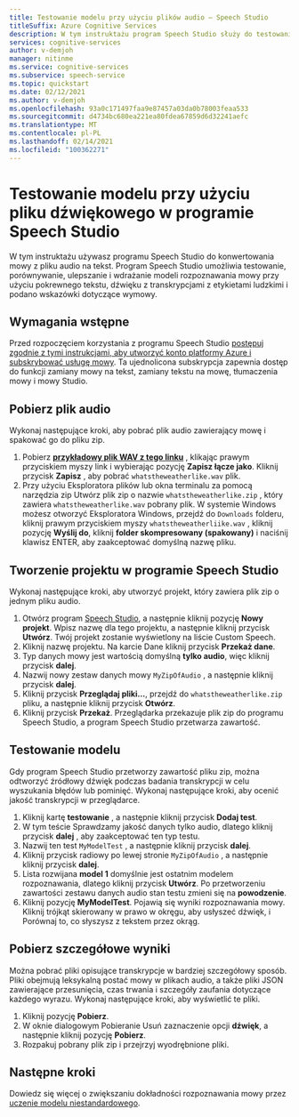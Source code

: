 ```yaml
---
title: Testowanie modelu przy użyciu plików audio — Speech Studio
titleSuffix: Azure Cognitive Services
description: W tym instruktażu program Speech Studio służy do testowania rozpoznawania mowy w pliku audio.
services: cognitive-services
author: v-demjoh
manager: nitinme
ms.service: cognitive-services
ms.subservice: speech-service
ms.topic: quickstart
ms.date: 02/12/2021
ms.author: v-demjoh
ms.openlocfilehash: 93a0c171497faa9e87457a03da0b78003feaa533
ms.sourcegitcommit: d4734bc680ea221ea80fdea67859d6d32241aefc
ms.translationtype: MT
ms.contentlocale: pl-PL
ms.lasthandoff: 02/14/2021
ms.locfileid: "100362271"
---
```

# <a name="test-a-model-using-an-audio-file-in-speech-studio"></a>Testowanie modelu przy użyciu pliku dźwiękowego w programie Speech Studio

W tym instruktażu używasz programu Speech Studio do konwertowania mowy z pliku audio na tekst. Program Speech Studio umożliwia testowanie, porównywanie, ulepszanie i wdrażanie modeli rozpoznawania mowy przy użyciu pokrewnego tekstu, dźwięku z transkrypcjami z etykietami ludzkimi i podano wskazówki dotyczące wymowy.

## <a name="prerequisites"></a>Wymagania wstępne

Przed rozpoczęciem korzystania z programu Speech Studio [postępuj zgodnie z tymi instrukcjami, aby utworzyć konto platformy Azure i subskrybować usługę mowy](../custom-speech-overview.md#set-up-your-azure-account). Ta ujednolicona subskrypcja zapewnia dostęp do funkcji zamiany mowy na tekst, zamiany tekstu na mowę, tłumaczenia mowy i mowy Studio.

## <a name="download-an-audio-file"></a>Pobierz plik audio

Wykonaj następujące kroki, aby pobrać plik audio zawierający mowę i spakować go do pliku zip.

1. Pobierz **[przykładowy plik WAV z tego linku](https://raw.githubusercontent.com/Azure-Samples/cognitive-services-speech-sdk/f9807b1079f3a85f07cbb6d762c6b5449d536027/samples/cpp/windows/console/samples/whatstheweatherlike.wav)** , klikając prawym przyciskiem myszy link i wybierając pozycję **Zapisz łącze jako**. Kliknij przycisk **Zapisz** , aby pobrać `whatstheweatherlike.wav` plik.
2. Przy użyciu Eksploratora plików lub okna terminalu za pomocą narzędzia zip Utwórz plik zip o nazwie `whatstheweatherlike.zip` , który zawiera `whatstheweatherlike.wav` pobrany plik. W systemie Windows możesz otworzyć Eksploratora Windows, przejdź do `Downloads` folderu, kliknij prawym przyciskiem myszy `whatstheweatherliike.wav` , kliknij pozycję **Wyślij do**, kliknij **folder skompresowany (spakowany)** i naciśnij klawisz ENTER, aby zaakceptować domyślną nazwę pliku.

## <a name="create-a-project-in-the-speech-studio"></a>Tworzenie projektu w programie Speech Studio

Wykonaj następujące kroki, aby utworzyć projekt, który zawiera plik zip o jednym pliku audio.

1. Otwórz program [Speech Studio](https://speech.microsoft.com/), a następnie kliknij pozycję **Nowy projekt**. Wpisz nazwę dla tego projektu, a następnie kliknij przycisk **Utwórz**. Twój projekt zostanie wyświetlony na liście Custom Speech.
2. Kliknij nazwę projektu. Na karcie Dane kliknij przycisk **Przekaż dane**.
3. Typ danych mowy jest wartością domyślną **tylko audio**, więc kliknij przycisk **dalej**.
4. Nazwij nowy zestaw danych mowy `MyZipOfAudio` , a następnie kliknij przycisk **dalej**.
5. Kliknij przycisk **Przeglądaj pliki...**, przejdź do `whatstheweatherlike.zip` pliku, a następnie kliknij przycisk **Otwórz**.
6. Kliknij przycisk **Przekaż**. Przeglądarka przekazuje plik zip do programu Speech Studio, a program Speech Studio przetwarza zawartość.

## <a name="test-a-model"></a>Testowanie modelu

Gdy program Speech Studio przetworzy zawartość pliku zip, można odtworzyć źródłowy dźwięk podczas badania transkrypcji w celu wyszukania błędów lub pominięć. Wykonaj następujące kroki, aby ocenić jakość transkrypcji w przeglądarce.

1. Kliknij kartę **testowanie** , a następnie kliknij przycisk **Dodaj test**.
2. W tym teście Sprawdzamy jakość danych tylko audio, dlatego kliknij przycisk **dalej** , aby zaakceptować ten typ testu.
3. Nazwij ten test `MyModelTest` , a następnie kliknij przycisk **dalej**.
4. Kliknij przycisk radiowy po lewej stronie `MyZipOfAudio` , a następnie kliknij przycisk **dalej**.
5. Lista rozwijana **model 1** domyślnie jest ostatnim modelem rozpoznawania, dlatego kliknij przycisk **Utwórz**. Po przetworzeniu zawartości zestawu danych audio stan testu zmieni się na **powodzenie**.
6. Kliknij pozycję **MyModelTest**. Pojawią się wyniki rozpoznawania mowy. Kliknij trójkąt skierowany w prawo w okręgu, aby usłyszeć dźwięk, i Porównaj to, co słyszysz z tekstem przez okrąg.

## <a name="download-detailed-results"></a>Pobierz szczegółowe wyniki

Można pobrać pliki opisujące transkrypcje w bardziej szczegółowy sposób. Pliki obejmują leksykalną postać mowy w plikach audio, a także pliki JSON zawierające przesunięcia, czas trwania i szczegóły zaufania dotyczące każdego wyrazu. Wykonaj następujące kroki, aby wyświetlić te pliki.

1. Kliknij pozycję **Pobierz**.
2. W oknie dialogowym Pobieranie Usuń zaznaczenie opcji **dźwięk**, a następnie kliknij pozycję **Pobierz**.
3. Rozpakuj pobrany plik zip i przejrzyj wyodrębnione pliki.

## <a name="next-steps"></a>Następne kroki

Dowiedz się więcej o zwiększaniu dokładności rozpoznawania mowy przez [uczenie modelu niestandardowego](../how-to-custom-speech-test-and-train.md).